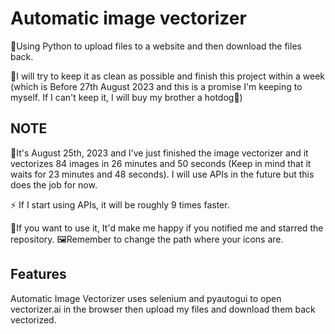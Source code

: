 # Automatic image vectorizer
🚀Using Python to upload files to a website and then download the files back.

🔮I will try to keep it as clean as possible and finish this project within a week (which is Before 27th August 2023 and this is a promise I'm keeping to myself. If I can't keep it, I will buy my brother a hotdog🌭)

## NOTE
🤩It's August 25th, 2023 and I've just finished the image vectorizer and it vectorizes 84 images in 26 minutes and 50 seconds (Keep in mind that it waits for 23 minutes and 48 seconds).
I will use APIs in the future but this does the job for now.

⚡ If I start using APIs, it will be roughly 9 times faster.

🌟If you want to use it, It'd make me happy if you notified me and starred the repository.
🖼️Remember to change the path where your icons are.

## Features
Automatic Image Vectorizer uses selenium and pyautogui to open vectorizer.ai in the browser then upload my files and download them back vectorized.
